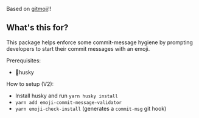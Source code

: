 Based on [gitmoji](https://gitmoji.dev/)!!

## What's this for?

This package helps enforce some commit-message hygiene by prompting developers to start their commit messages with an emoji.

Prerequisites:

- 🐶husky

How to setup (V2):

- Install husky and run `yarn husky install`
- `yarn add emoji-commit-message-validator`
- `yarn emoji-check-install` (generates a `commit-msg` git hook)
